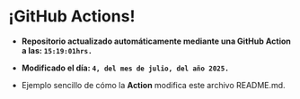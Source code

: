 # ¡GitHub Actions!
* **Repositorio actualizado automáticamente mediante una GitHub Action a las: `15:19:01hrs.`**
* **Modificado el día: `4, del mes de julio, del año 2025.`**

* Ejemplo sencillo de cómo la **Action** modifica este archivo README.md.
